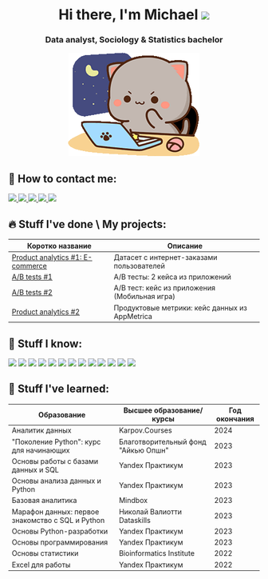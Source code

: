 <h1 align="center">Hi there, I'm Michael
<img src="https://github.com/blackcater/blackcater/raw/main/images/Hi.gif" height="32"/></h1>
<h3 align="center">Data analyst, Sociology & Statistics bachelor</h3>

<p align="center">
  <img src="peach-goma-pc-night-keyboard-smashing.gif" alt="cute_cat_doing_stuff">
</p>


## 📱 How to contact me:
<p align='left'>
   <a href="https://t.me/Meursaul">
       <img src="https://img.shields.io/badge/Telegram-2CA5E0?style=for-the-badge&logo=telegram&logoColor=white"/>
   </a>
   <a href="mailto:podmarevmihalm@gmail.com">
       <img src="https://img.shields.io/badge/Email-D14836?style=for-the-badge&logo=gmail&logoColor=white"/>
   </a>
   <a href="https://spb.hh.ru/resume/025aeeeeff0c4e290b0039ed1f4333564d3768">
       <img src="https://img.shields.io/badge/HeadHunter-990000?style=for-the-badge&logo=hh&logoColor=white"/>
   </a>
   <a href="https://career.habr.com/shamee69">
       <img src="https://img.shields.io/badge/Habr-65A3BE?style=for-the-badge&logo=habr&logoColor=white"/>
   </a>
   <a href="https://geekjob.ru/geek/66ab50450e75710017dde80c">
       <img src="https://img.shields.io/badge/Geekjob-6296CC?style=for-the-badge&logo=geekjob&logoColor=white"/>
   </a>
</p>


  ## 🔥 Stuff I've done \ My projects:
| Коротко название | Описание |
|-------------|---------------------------|
|  <a href="https://github.com/Shamee69/E_commerce_Project" target="_blank">Product analytics #1: E-commerce</a>  | Датасет с интернет-заказами пользователей |
|  <a href="https://github.com/Shamee69/A-B-tests-1" target="_blank">A/B tests #1</a>  | А/B тесты: 2 кейса из приложений |
|  <a href="https://github.com/Shamee69/Mobile_games-A-B-test" target="_blank">A/B tests #2</a>  | А/B тест: кейс из приложения (Мобильная игра)  |
|  <a href="https://github.com/Shamee69/Product_metrics_1" target="_blank">Product analytics #2</a>  | Продуктовые метрики: кейс данных из AppMetrica  |

## 🔨 Stuff I know:  
<p align='left'>
   <img src="https://img.shields.io/badge/Python-3776AB?style=for-the-badge&logo=python&logoColor=white"/>
   <img src="https://img.shields.io/badge/Jupyter-F37626?style=for-the-badge&logo=jupyter&logoColor=white"/>
   <img src="https://img.shields.io/badge/Clickhouse-FCC624?style=for-the-badge&logo=clickhouse&logoColor=white"/>
   <img src="https://img.shields.io/badge/PostgreSQL-336791?style=for-the-badge&logo=postgresql&logoColor=white"/>
   <img src="https://img.shields.io/badge/MySQL-4479A1?style=for-the-badge&logo=mysql&logoColor=white"/>
   <img src="https://img.shields.io/badge/SQL-4479A1?style=for-the-badge&logo=amazon-dynamodb&logoColor=white"/>
   <img src="https://img.shields.io/badge/Redash-F80000?style=for-the-badge&logo=redash&logoColor=white"/>
   <img src="https://img.shields.io/badge/Tabix-FF6F00?style=for-the-badge&logo=tabix&logoColor=white"/>
   <img src="https://img.shields.io/badge/Excel-217346?style=for-the-badge&logo=microsoft-excel&logoColor=white"/>
   <img src="https://img.shields.io/badge/GIT-F05032?style=for-the-badge&logo=git&logoColor=white"/>
   <img src="https://img.shields.io/badge/Airflow-017CEE?style=for-the-badge&logo=apache-airflow&logoColor=white"/>
   <img src="https://img.shields.io/badge/Tableau-E97627?style=for-the-badge&logo=tableau&logoColor=white"/>
   <img src="https://img.shields.io/badge/English%20Fluent-0077B5?style=for-the-badge&logo=english&logoColor=white"/>
</p>

 ## 📖 Stuff I've learned:

| Образование | Высшее образование/курсы | Год окончания |
|-------------|---------------------------|---------------|
| Аналитик данных | Karpov.Courses | 2024 |
| "Поколение Python": курс для начинающих | Благотворительный фонд "Айкью Опшн" | 2023 |
| Основы работы с базами данных и SQL | Yandex Практикум | 2023 |
| Основы анализа данных и Python | Yandex Практикум | 2023 |
| Базовая аналитика | Mindbox | 2023 |
| Марафон данных: первое знакомство с SQL и Python | Николай Валиотти Dataskills | 2023 |
| Основы Python-разработки | Yandex Практикум | 2023 |
| Основы программирования | Yandex Практикум | 2023 |
| Основы статистики | Bioinformatics Institute | 2022 |
| Excel для работы | Yandex Практикум | 2022 |

   </a>
</div>

